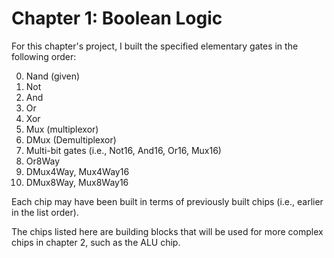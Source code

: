 # Chapter 1: Boolean Logic

For this chapter's project, I built the specified elementary gates in the following order:

0. Nand (given)
1. Not
2. And
3. Or
4. Xor
5. Mux (multiplexor)
6. DMux (Demultiplexor)
7. Multi-bit gates (i.e., Not16, And16, Or16, Mux16)
8. Or8Way
9. DMux4Way, Mux4Way16
10. DMux8Way, Mux8Way16

Each chip may have been built in terms of previously built chips (i.e., earlier in the list order).

The chips listed here are building blocks that will be used for more complex chips in chapter 2, such as the ALU chip.
